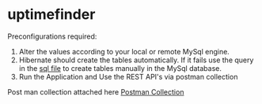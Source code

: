 # uptimefinder

Preconfigurations required:
1. Alter the values according to your local or remote MySql engine.
2. Hibernate should create the tables automatically. If it fails use the query in the [sql file](https://github.com/sharangramana/uptimefinder/blob/1.0.0/implement-uptime-finder/src/main/resources/data.sql) to create tables manually in the MySql database.
3. Run the Application and Use the REST API's via postman collection

Post man collection attached here [Postman Collection](https://github.com/sharangramana/uptimefinder/blob/1.0.0/implement-uptime-finder/Uptime%20Finder.postman_collection.json)
